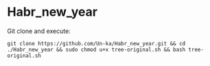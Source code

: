 # Habr_new_year
Git clone and execute:

```
git clone https://github.com/Un-ka/Habr_new_year.git && cd ./Habr_new_year && sudo chmod u+x tree-original.sh && bash tree-original.sh
```
